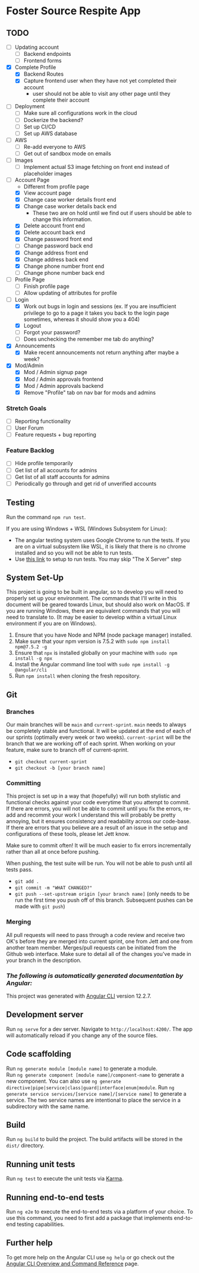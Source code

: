 # Foster Source Respite App

## TODO

- [ ] Updating account
  - [ ] Backend endpoints
  - [ ] Frontend forms
- [x] Complete Profile
  - [x] Backend Routes
  - [x] Capture frontend user when they have not yet completed their account
    - user should not be able to visit any other page until they complete their account
- [ ] Deployment
  - [ ] Make sure all configurations work in the cloud
  - [ ] Dockerize the backend?
  - [ ] Set up CI/CD
  - [ ] Set up AWS database
- [ ] AWS
  - [ ] Re-add everyone to AWS
  - [ ] Get out of sandbox mode on emails
- [ ] Images
  - [ ] Implement actual S3 image fetching on front end instead of placeholder images
- [ ] Account Page
  - Different from profile page
  - [x] View account page
  - [x] Change case worker details front end
  - [x] Change case worker details back end
    - These two are on hold until we find out if users should be able to change this information.
  - [x] Delete account front end
  - [x] Delete account back end
  - [x] Change password front end
  - [ ] Change password back end
  - [x] Change address front end
  - [x] Change address back end
  - [x] Change phone number front end
  - [ ] Change phone number back end
- [ ] Profile Page
  - [ ] Finish profile page
  - [ ] Allow updating of attributes for profile
- [ ] Login
  - [x] Work out bugs in login and sessions (ex. If you are insufficient privilege to go to a page it takes you back to the login page sometimes, whereas it should show you a 404)
  - [x] Logout
  - [ ] Forgot your password?
  - [ ] Does unchecking the remember me tab do anything?
- [x] Announcements
  - [x] Make recent announcements not return anything after maybe a week?
- [x] Mod/Admin
  - [x] Mod / Admin signup page
  - [x] Mod / Admin approvals frontend
  - [x] Mod / Admin approvals backend
  - [x] Remove "Profile" tab on nav bar for mods and admins

### Stretch Goals

- [ ] Reporting functionality
- [ ] User Forum
- [ ] Feature requests + bug reporting

### Feature Backlog

- [ ] Hide profile temporarily
- [ ] Get list of all accounts for admins
- [ ] Get list of all staff accounts for admins
- [ ] Periodically go through and get rid of unverified accounts

## Testing

Run the command `npm run test`.

If you are using Windows + WSL (Windows Subsystem for Linux):

- The angular testing system uses Google Chrome to run the tests. If you are on a virtual subsystem like WSL, it is likely that there is no chrome installed and so you will not be able to run tests.
- Use [this link](https://www.gregbrisebois.com/posts/chromedriver-in-wsl2/) to setup to run tests. You may skip "The X Server" step

## System Set-Up

This project is going to be built in angular, so to develop you will need to properly set up your environment.
The commands that I'll write in this document will be geared towards Linux, but should also work on MacOS.
If you are running Windows, there are equivalent commands that you will need to translate to. (It may be easier to
develop within a virtual Linux environment if you are on Windows).

1. Ensure that you have Node and NPM (node package manager) installed.
2. Make sure that your npm version is 7.5.2 with `sudo npm install npm@7.5.2 -g`
3. Ensure that `npx` is installed globally on your machine with `sudo npm install -g npx`
4. Install the Angular command line tool with `sudo npm install -g @angular/cli`
5. Run `npm install` when cloning the fresh repository.

## Git

### Branches

Our main branches will be `main` and `current-sprint`. `main` needs to always be completely stable and functional. It will be updated at the end of each of our sprints (optimally every
week or two weeks). `current-sprint` will be the branch that we are working off of each sprint. When working on your feature, make sure to branch off of
current-sprint.

- `git checkout current-sprint`
- `git checkout -b [your branch name]`

### Committing

This project is set up in a way that (hopefully) will run both stylistic and functional checks against your code everytime that you
attempt to commit. If there are errors, you will not be able to commit until you fix the errors, re-add and recommit your work
I understand this will probably be pretty annoying, but it ensures consistency and readability across our code-base. If there are
errors that you believe are a result of an issue in the setup and configurations of these tools, please let Jett know.

Make sure to commit often! It will be much easier to fix errors incrementally rather than all at once before pushing.

When pushing, the test suite will be run. You will not be able to push until all tests pass.

- `git add .`
- `git commit -m "WHAT CHANGED?"`
- `git push --set-upstream origin [your branch name]` (only needs to be run the first time you push off of this branch. Subsequent pushes can be made with `git push`)

### Merging

All pull requests will need to pass through a code review and receive two OK's before they are merged into current sprint, one from Jett and one from another team member.
Merges/pull requests can be initiated from the Github web interface. Make sure to detail all of the changes you've made in your branch in the description.

### _The following is automatically generated documentation by Angular:_

This project was generated with [Angular CLI](https://github.com/angular/angular-cli) version 12.2.7.

## Development server

Run `ng serve` for a dev server. Navigate to `http://localhost:4200/`. The app will automatically reload if you change any of the source files.

## Code scaffolding

Run `ng generate module [module name]` to generate a module.  
Run `ng generate component [module name]/component-name` to generate a new component. You can also use `ng generate directive|pipe|service|class|guard|interface|enum|module`.
Run `ng generate service services/[service name]/[service name]` to generate a service. The two service names are intentional to place the service in a subdirectory with the same name.

## Build

Run `ng build` to build the project. The build artifacts will be stored in the `dist/` directory.

## Running unit tests

Run `ng test` to execute the unit tests via [Karma](https://karma-runner.github.io).

## Running end-to-end tests

Run `ng e2e` to execute the end-to-end tests via a platform of your choice. To use this command, you need to first add a package that implements end-to-end testing capabilities.

## Further help

To get more help on the Angular CLI use `ng help` or go check out the [Angular CLI Overview and Command Reference](https://angular.io/cli) page.
